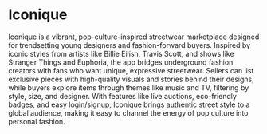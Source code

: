 # Iconique

Iconique is a vibrant, pop-culture-inspired streetwear marketplace designed for trendsetting young designers and fashion-forward buyers. Inspired by iconic styles from artists like Billie Eilish, Travis Scott, and shows like Stranger Things and Euphoria, the app bridges underground fashion creators with fans who want unique, expressive streetwear. Sellers can list exclusive pieces with high-quality visuals and stories behind their designs, while buyers explore items through themes like music and TV, filtering by style, size, and designer. With features like live auctions, eco-friendly badges, and easy login/signup, Iconique brings authentic street style to a global audience, making it easy to channel the energy of pop culture into personal fashion.


